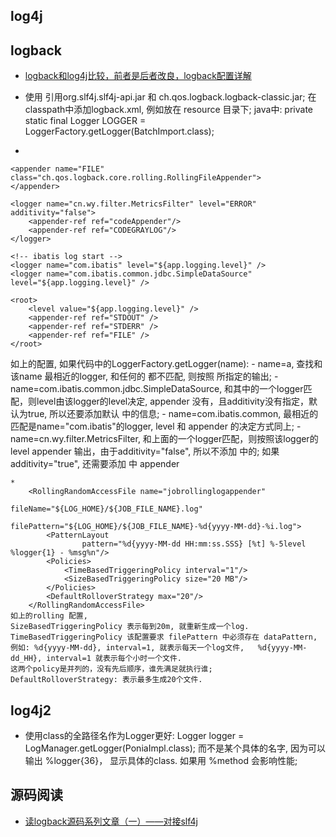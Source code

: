 ## log4j

## logback
   * [logback和log4j比较，前者是后者改良，logback配置详解](https://blog.csdn.net/zbajie001/article/details/79596109)
   * 使用
   引用org.slf4j.slf4j-api.jar  和 ch.qos.logback.logback-classic.jar;
   在classpath中添加logback.xml,  例如放在 resource 目录下;
   java中: private static final Logger LOGGER       = LoggerFactory.getLogger(BatchImport.class);

   * 
   <?xml version="1.0" encoding="UTF-8"?>
<!-- Logback Configuration. -->
<configuration debug="true">
	<property name="app.output" value="/Users/leslie/IdeaProjects/Logs/sinensis"/>
	<appender name="STDOUT" class="ch.qos.logback.core.ConsoleAppender">
	</appender>

	<appender name="FILE" class="ch.qos.logback.core.rolling.RollingFileAppender">
	</appender>
	
	<logger name="cn.wy.filter.MetricsFilter" level="ERROR" additivity="false">
		<appender-ref ref="codeAppender"/>
		<appender-ref ref="CODEGRAYLOG"/>
	</logger>

	<!-- ibatis log start -->
	<logger name="com.ibatis" level="${app.logging.level}" />
	<logger name="com.ibatis.common.jdbc.SimpleDataSource" level="${app.logging.level}" />

	<root>
		<level value="${app.logging.level}" />
        <appender-ref ref="STDOUT" />
        <appender-ref ref="STDERR" />
		<appender-ref ref="FILE" />
	</root>
</configuration>
   如上的配置, 如果代码中的LoggerFactory.getLogger(name):
      - name=a, 查找和该name 最相近的logger, 和任何的<logger> 都不匹配, 则按照 <root> 所指定的输出;
      - name=com.ibatis.common.jdbc.SimpleDataSource,  和其中的一个logger匹配，则level由该logger的level决定, appender 没有，且additivity没有指定，默认为true, 所以还要添加默认<root> 中的信息;
      - name=com.ibatis.common, 最相近的匹配是name="com.ibatis"的logger, level 和 appender 的决定方式同上;
      - name=cn.wy.filter.MetricsFilter, 和上面的一个logger匹配，则按照该logger的level appender 输出，由于additivity="false", 所以不添加<root> 中的;   如果additivity="true", 还需要添加<root> 中 appender

    *
        <RollingRandomAccessFile name="jobrollinglogappender"
                                 fileName="${LOG_HOME}/${JOB_FILE_NAME}.log"
                                 filePattern="${LOG_HOME}/${JOB_FILE_NAME}-%d{yyyy-MM-dd}-%i.log">
            <PatternLayout
                    pattern="%d{yyyy-MM-dd HH:mm:ss.SSS} [%t] %-5level %logger{1} - %msg%n"/>
            <Policies>
                <TimeBasedTriggeringPolicy interval="1"/>
                <SizeBasedTriggeringPolicy size="20 MB"/>
            </Policies>
            <DefaultRolloverStrategy max="20"/>
        </RollingRandomAccessFile>
    如上的rolling 配置,
    SizeBasedTriggeringPolicy 表示每到20m, 就重新生成一个log.
    TimeBasedTriggeringPolicy 该配置要求 filePattern 中必须存在 dataPattern,  例如: %d{yyyy-MM-dd}, interval=1, 就表示每天一个log文件,   %d{yyyy-MM-dd_HH}, interval=1 就表示每个小时一个文件.
    这两个policy是并列的，没有先后顺序，谁先满足就执行谁;
    DefaultRolloverStrategy: 表示最多生成20个文件.

## log4j2
  * 使用class的全路径名作为Logger更好: Logger logger = LogManager.getLogger(PoniaImpl.class);
    而不是某个具体的名字, 因为可以输出 %logger{36}， 显示具体的class.  如果用 %method 会影响性能;   
    <PatternLayout pattern="%d{yyyy-MM-dd HH:mm:ss.SSS} [%t] %-5level %logger{1} - %msg%n"/>

## 源码阅读
  * [读logback源码系列文章（一）——对接slf4j](读logback源码系列文章（一）——对接slf4j)

